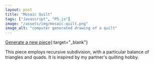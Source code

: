 ```yaml
---
layout: post
title: "Mosaic Quilt"
tags: ["Javascript", "P5.js"]
image: "/assets/img/mosaic-quilt.png"
image_alt: "computer generated drawing of a quilt"
---
```


[Generate a new piece](https://editor.p5js.org/Fastball9387/full/W6pofEf23){:target="_blank"}

This piece employs recursive subdivision, with a particular balance of triangles and quads. It is inspired by my partner's quilting hobby.
